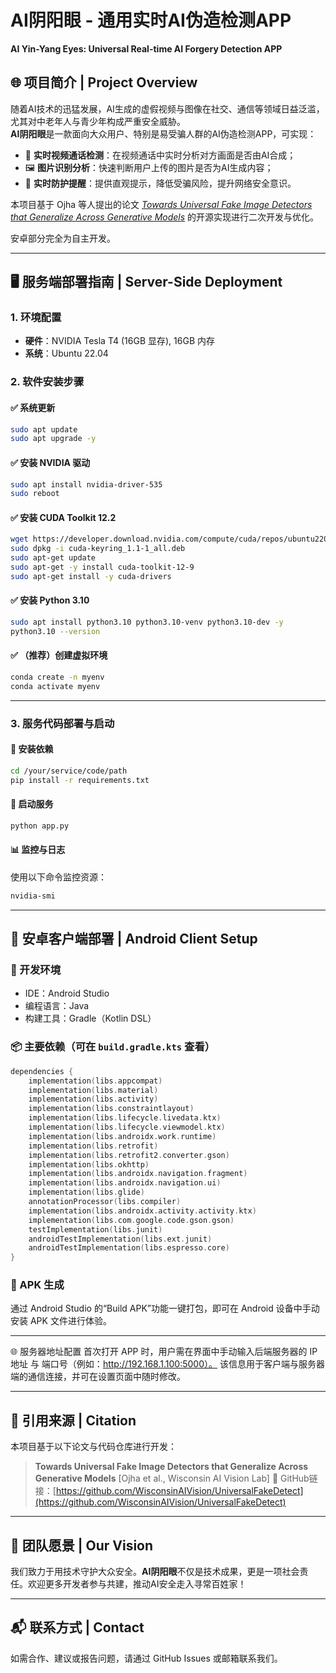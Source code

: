 # AI阴阳眼 - 通用实时AI伪造检测APP  
**AI Yin-Yang Eyes: Universal Real-time AI Forgery Detection APP**

## 🌐 项目简介 | Project Overview

随着AI技术的迅猛发展，AI生成的虚假视频与图像在社交、通信等领域日益泛滥，尤其对中老年人与青少年构成严重安全威胁。  
**AI阴阳眼**是一款面向大众用户、特别是易受骗人群的AI伪造检测APP，可实现：

- 📱 **实时视频通话检测**：在视频通话中实时分析对方画面是否由AI合成；
- 🖼️ **图片识别分析**：快速判断用户上传的图片是否为AI生成内容；
- 🚨 **实时防护提醒**：提供直观提示，降低受骗风险，提升网络安全意识。

本项目基于 Ojha 等人提出的论文 [*Towards Universal Fake Image Detectors that Generalize Across Generative Models*](https://github.com/WisconsinAIVision/UniversalFakeDetect) 的开源实现进行二次开发与优化。

安卓部分完全为自主开发。

---

## 🖥️ 服务端部署指南 | Server-Side Deployment

### 1. 环境配置

- **硬件**：NVIDIA Tesla T4 (16GB 显存), 16GB 内存  
- **系统**：Ubuntu 22.04

### 2. 软件安装步骤

#### ✅ 系统更新
```bash
sudo apt update
sudo apt upgrade -y
````

#### ✅ 安装 NVIDIA 驱动

```bash
sudo apt install nvidia-driver-535
sudo reboot
```

#### ✅ 安装 CUDA Toolkit 12.2

```bash
wget https://developer.download.nvidia.com/compute/cuda/repos/ubuntu2204/x86_64/cuda-keyring_1.1-1_all.deb
sudo dpkg -i cuda-keyring_1.1-1_all.deb
sudo apt-get update
sudo apt-get -y install cuda-toolkit-12-9
sudo apt-get install -y cuda-drivers
```

#### ✅ 安装 Python 3.10

```bash
sudo apt install python3.10 python3.10-venv python3.10-dev -y
python3.10 --version
```

#### ✅ （推荐）创建虚拟环境

```bash
conda create -n myenv
conda activate myenv
```

---

### 3. 服务代码部署与启动

#### 🔧 安装依赖

```bash
cd /your/service/code/path
pip install -r requirements.txt
```

#### 🚀 启动服务

```bash
python app.py
```

#### 📊 监控与日志

使用以下命令监控资源：

```bash
nvidia-smi
```


---

## 📱 安卓客户端部署 | Android Client Setup

### 🧰 开发环境

* IDE：Android Studio
* 编程语言：Java
* 构建工具：Gradle（Kotlin DSL）

### 📦 主要依赖（可在 `build.gradle.kts` 查看）

```kotlin
dependencies {
    implementation(libs.appcompat)
    implementation(libs.material)
    implementation(libs.activity)
    implementation(libs.constraintlayout)
    implementation(libs.lifecycle.livedata.ktx)
    implementation(libs.lifecycle.viewmodel.ktx)
    implementation(libs.androidx.work.runtime)
    implementation(libs.retrofit)
    implementation(libs.retrofit2.converter.gson)
    implementation(libs.okhttp)
    implementation(libs.androidx.navigation.fragment)
    implementation(libs.androidx.navigation.ui)
    implementation(libs.glide)
    annotationProcessor(libs.compiler)
    implementation(libs.androidx.activity.activity.ktx)
    implementation(libs.com.google.code.gson.gson)
    testImplementation(libs.junit)
    androidTestImplementation(libs.ext.junit)
    androidTestImplementation(libs.espresso.core)
}
```

### 📱 APK 生成

通过 Android Studio 的“Build APK”功能一键打包，即可在 Android 设备中手动安装 APK 文件进行体验。

---

🌐 服务器地址配置
首次打开 APP 时，用户需在界面中手动输入后端服务器的 IP 地址 与 端口号（例如：http://192.168.1.100:5000）。
该信息用于客户端与服务器端的通信连接，并可在设置页面中随时修改。

---

## 📖 引用来源 | Citation

本项目基于以下论文与代码仓库进行开发：

> **Towards Universal Fake Image Detectors that Generalize Across Generative Models**
> \[Ojha et al., Wisconsin AI Vision Lab]
> 🔗 GitHub链接：[https://github.com/WisconsinAIVision/UniversalFakeDetect](https://github.com/WisconsinAIVision/UniversalFakeDetect)

---

## 🤝 团队愿景 | Our Vision

我们致力于用技术守护大众安全。**AI阴阳眼**不仅是技术成果，更是一项社会责任。欢迎更多开发者参与共建，推动AI安全走入寻常百姓家！

---

## 📬 联系方式 | Contact

如需合作、建议或报告问题，请通过 GitHub Issues 或邮箱联系我们。



